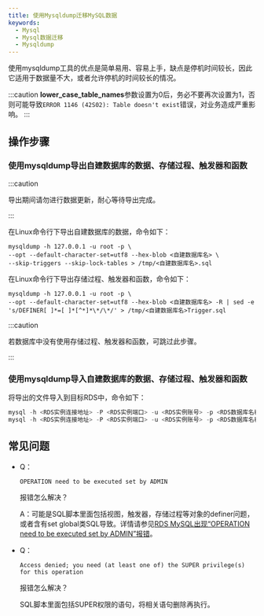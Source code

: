 ```yaml
---
title: 使用Mysqldump迁移MySQL数据
keywords:
  - Mysql
  - Mysql数据迁移
  - Mysqldump
---
```


使用mysqldump工具的优点是简单易用、容易上手，缺点是停机时间较长，因此它适用于数据量不大，或者允许停机的时间较长的情况。

:::caution
**lower_case_table_names**参数设置为0后，务必不要再次设置为1，否则可能导致`ERROR 1146 (42S02): Table doesn't exist`错误，对业务造成严重影响。
:::

## 操作步骤

### 使用mysqldump导出自建数据库的数据、存储过程、触发器和函数

:::caution

导出期间请勿进行数据更新，耐心等待导出完成。

:::

在Linux命令行下导出自建数据库的数据，命令如下：

```shell
mysqldump -h 127.0.0.1 -u root -p \
--opt --default-character-set=utf8 --hex-blob <自建数据库名> \
--skip-triggers --skip-lock-tables > /tmp/<自建数据库名>.sql
```

在Linux命令行下导出存储过程、触发器和函数，命令如下：

```shell
mysqldump -h 127.0.0.1 -u root -p \
--opt --default-character-set=utf8 --hex-blob <自建数据库名> -R | sed -e 's/DEFINER[ ]*=[ ]*[^*]*\*/\*/' > /tmp/<自建数据库名>Trigger.sql
```

:::caution

若数据库中没有使用存储过程、触发器和函数，可跳过此步骤。

:::

### 使用mysqldump导入自建数据库的数据、存储过程、触发器和函数

将导出的文件导入到目标RDS中，命令如下：

```javascript
mysql -h <RDS实例连接地址> -P <RDS实例端口> -u <RDS实例账号> -p <RDS数据库名称> < /tmp/<自建数据库名>.sql
mysql -h <RDS实例连接地址> -P <RDS实例端口> -u <RDS实例账号> -p <RDS数据库名称> < /tmp/<自建数据库名>Trigger.sql
```

## 常见问题

- Q：

  ```
  OPERATION need to be executed set by ADMIN
  ```

  报错怎么解决？

  A：可能是SQL脚本里面包括视图，触发器，存储过程等对象的definer问题，或者含有set global类SQL导致。详情请参见[RDS MySQL出现“OPERATION need to be executed set by ADMIN”报错](https://help.aliyun.com/document_detail/41701.htm)。

- Q：

  ```
  Access denied; you need (at least one of) the SUPER privilege(s) for this operation
  ```

  报错怎么解决？

  SQL脚本里面包括SUPER权限的语句，将相关语句删除再执行。

